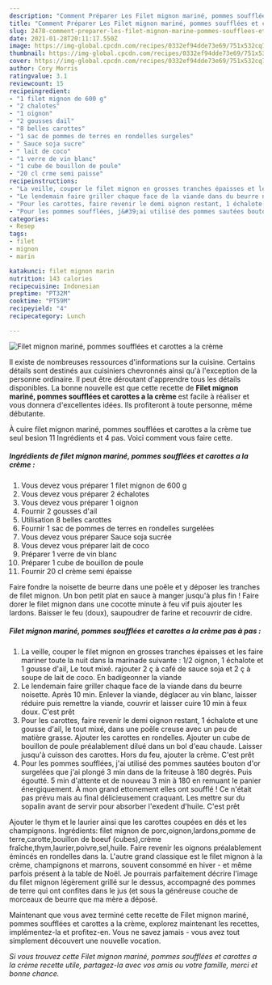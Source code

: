 ```yaml
---
description: "Comment Préparer Les Filet mignon mariné, pommes soufflées et carottes a la crème"
title: "Comment Préparer Les Filet mignon mariné, pommes soufflées et carottes a la crème"
slug: 2478-comment-preparer-les-filet-mignon-marine-pommes-soufflees-et-carottes-a-la-creme
date: 2021-01-28T20:11:17.550Z
image: https://img-global.cpcdn.com/recipes/0332ef94dde73e69/751x532cq70/filet-mignon-marine-pommes-soufflees-et-carottes-a-la-creme-photo-principale-de-la-recette.jpg
thumbnail: https://img-global.cpcdn.com/recipes/0332ef94dde73e69/751x532cq70/filet-mignon-marine-pommes-soufflees-et-carottes-a-la-creme-photo-principale-de-la-recette.jpg
cover: https://img-global.cpcdn.com/recipes/0332ef94dde73e69/751x532cq70/filet-mignon-marine-pommes-soufflees-et-carottes-a-la-creme-photo-principale-de-la-recette.jpg
author: Cory Morris
ratingvalue: 3.1
reviewcount: 15
recipeingredient:
- "1 filet mignon de 600 g"
- "2 chalotes"
- "1 oignon"
- "2 gousses dail"
- "8 belles carottes"
- "1 sac de pommes de terres en rondelles surgeles"
- " Sauce soja sucre"
- " lait de coco"
- "1 verre de vin blanc"
- "1 cube de bouillon de poule"
- "20 cl crme semi paisse"
recipeinstructions:
- "La veille, couper le filet mignon en grosses tranches épaisses et les faire mariner toute la nuit dans la marinade suivante : 1/2 oignon, 1 échalote et 1 gousse d&#39;ail, Le tout mixé. rajouter 2 ç à café de sauce soja et 2 ç à soupe de lait de coco. En badigeonner la viande"
- "Le lendemain faire griller chaque face de la viande dans du beurre noisette. Après 10 min. Enlever la viande, déglacer au vin blanc, laisser réduire puis remettre la viande, couvrir et laisser cuire 10 min à feux doux. C&#39;est prêt"
- "Pour les carottes, faire revenir le demi oignon restant, 1 échalote et une gousse d&#39;ail, le tout mixé, dans une poêle creuse avec un peu de matière grasse. Ajouter les carottes en rondelles. Ajouter un cube de bouillon de poule préalablement dilué dans un bol d&#39;eau chaude. Laisser jusqu&#39;à cuisson des carottes. Hors du feu, ajouter la crème. C&#39;est prêt"
- "Pour les pommes soufflées, j&#39;ai utilisé des pommes sautées bouton d&#39;or surgelées que j&#39;ai plongé 3 min dans de la friteuse à 180 degrés. Puis égoutté. 5 min d&#39;attente et de nouveau 3 min à 180 en remuant le panier énergiquement. À mon grand ettonement elles ont soufflé ! Ce n&#39;était pas prévu mais au final délicieusement craquant. Les mettre sur du sopalin avant de servir pour absorber l&#39;exedent d&#39;huile. C&#39;est prêt"
categories:
- Resep
tags:
- filet
- mignon
- marin

katakunci: filet mignon marin 
nutrition: 143 calories
recipecuisine: Indonesian
preptime: "PT32M"
cooktime: "PT59M"
recipeyield: "4"
recipecategory: Lunch

---
```



![Filet mignon mariné, pommes soufflées et carottes a la crème](https://img-global.cpcdn.com/recipes/0332ef94dde73e69/751x532cq70/filet-mignon-marine-pommes-soufflees-et-carottes-a-la-creme-photo-principale-de-la-recette.jpg)

Il existe de nombreuses ressources d'informations sur la cuisine. Certains détails sont destinés aux cuisiniers chevronnés ainsi qu'à l'exception de la personne ordinaire. Il peut être déroutant d'apprendre tous les détails disponibles. La bonne nouvelle est que cette recette de <strong> Filet mignon mariné, pommes soufflées et carottes a la crème </strong> est facile à réaliser et vous donnera d'excellentes idées. Ils profiteront à toute personne, même débutante.

<!--inarticleads1-->

À cuire filet mignon mariné, pommes soufflées et carottes a la crème tue seul besion 11 Ingrédients et 4 pas. Voici comment vous faire cette.

##### Ingrédients de filet mignon mariné, pommes soufflées et carottes a la crème :

1. Vous devez vous préparer 1 filet mignon de 600 g
1. Vous devez vous préparer 2 échalotes
1. Vous devez vous préparer 1 oignon
1. Fournir 2 gousses d&#39;ail
1. Utilisation 8 belles carottes
1. Fournir 1 sac de pommes de terres en rondelles surgelées
1. Vous devez vous préparer  Sauce soja sucrée
1. Vous devez vous préparer  lait de coco
1. Préparer 1 verre de vin blanc
1. Préparer 1 cube de bouillon de poule
1. Fournir 20 cl crème semi épaisse


Faire fondre la noisette de beurre dans une poêle et y déposer les tranches de filet mignon. Un bon petit plat en sauce à manger jusqu&#39;à plus fin ! Faire dorer le filet mignon dans une cocotte minute à feu vif puis ajouter les lardons. Baisser le feu (doux), saupoudrer de farine et recouvrir de cidre. 

<!--inarticleads2-->

##### Filet mignon mariné, pommes soufflées et carottes a la crème pas à pas :

1. La veille, couper le filet mignon en grosses tranches épaisses et les faire mariner toute la nuit dans la marinade suivante : 1/2 oignon, 1 échalote et 1 gousse d&#39;ail, Le tout mixé. rajouter 2 ç à café de sauce soja et 2 ç à soupe de lait de coco. En badigeonner la viande
1. Le lendemain faire griller chaque face de la viande dans du beurre noisette. Après 10 min. Enlever la viande, déglacer au vin blanc, laisser réduire puis remettre la viande, couvrir et laisser cuire 10 min à feux doux. C&#39;est prêt
1. Pour les carottes, faire revenir le demi oignon restant, 1 échalote et une gousse d&#39;ail, le tout mixé, dans une poêle creuse avec un peu de matière grasse. Ajouter les carottes en rondelles. Ajouter un cube de bouillon de poule préalablement dilué dans un bol d&#39;eau chaude. Laisser jusqu&#39;à cuisson des carottes. Hors du feu, ajouter la crème. C&#39;est prêt
1. Pour les pommes soufflées, j&#39;ai utilisé des pommes sautées bouton d&#39;or surgelées que j&#39;ai plongé 3 min dans de la friteuse à 180 degrés. Puis égoutté. 5 min d&#39;attente et de nouveau 3 min à 180 en remuant le panier énergiquement. À mon grand ettonement elles ont soufflé ! Ce n&#39;était pas prévu mais au final délicieusement craquant. Les mettre sur du sopalin avant de servir pour absorber l&#39;exedent d&#39;huile. C&#39;est prêt


Ajouter le thym et le laurier ainsi que les carottes coupées en dés et les champignons. Ingrédients: filet mignon de porc,oignon,lardons,pomme de terre,carotte,bouillon de boeuf (cubes),crème fraîche,thym,laurier,poivre,sel,huile. Faire revenir les oignons préalablement émincés en rondelles dans la. L&#39;autre grand classique est le filet mignon à la crème, champignons et marrons, souvent consommé en hiver - et même parfois présent à la table de Noël. Je pourrais parfaitement décrire l&#39;image du filet mignon légèrement grillé sur le dessus, accompagné des pommes de terre qui ont confites dans le jus (et sous la généreuse couche de morceaux de beurre que ma mère a déposé. 

<!--inarticleads1-->

<p>
Maintenant que vous avez terminé cette recette de Filet mignon mariné, pommes soufflées et carottes a la crème, explorez maintenant les recettes, implémentez-la et profitez-en. Vous ne savez jamais - vous avez tout simplement découvert une nouvelle vocation.
</p>

<p>
<i>Si vous trouvez cette Filet mignon mariné, pommes soufflées et carottes a la crème recette utile, partagez-la avec vos amis ou votre famille, merci et bonne chance.</i>
</p>
